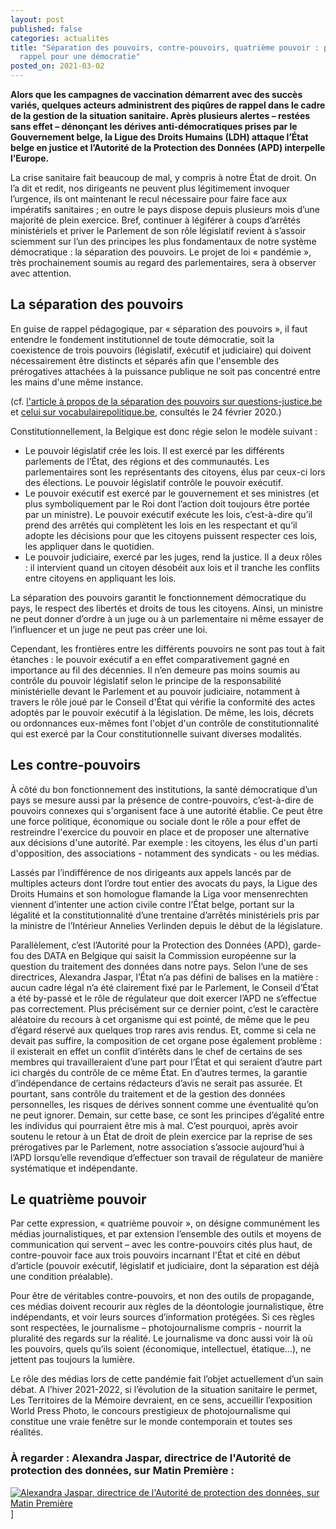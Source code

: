 ```yaml
---
layout: post
published: false
categories: actualites
title: "Séparation des pouvoirs, contre-pouvoirs, quatrième pouvoir : piqûres de
  rappel pour une démocratie"
posted_on: 2021-03-02
---
```

**Alors que les campagnes de vaccination démarrent avec des succès variés, quelques acteurs administrent des piqûres de rappel dans le cadre de la gestion de la situation sanitaire. Après plusieurs alertes – restées sans effet – dénonçant les dérives anti-démocratiques prises par le Gouvernement belge, la Ligue des Droits Humains (LDH) attaque l’État belge en justice et l’Autorité de la Protection des Données (APD) interpelle l’Europe.**

La crise sanitaire fait beaucoup de mal, y compris à notre État de droit. On l’a dit et redit, nos dirigeants ne peuvent plus légitimement invoquer l’urgence, ils ont maintenant le recul nécessaire pour faire face aux impératifs sanitaires ; en outre le pays dispose depuis plusieurs mois d’une majorité de plein exercice. Bref, continuer à légiférer à coups d’arrêtés ministériels et priver le Parlement de son rôle législatif revient à s’assoir sciemment sur l’un des principes les plus fondamentaux de notre système démocratique : la séparation des pouvoirs. Le projet de loi « pandémie », très prochainement soumis au regard des parlementaires, sera à observer avec attention. 

## La séparation des pouvoirs

En guise de rappel pédagogique, par « séparation des pouvoirs », il faut entendre le fondement institutionnel de toute démocratie, soit la coexistence de trois pouvoirs (législatif, exécutif et judiciaire) qui doivent nécessairement être distincts et séparés afin que l'ensemble des prérogatives attachées à la puissance publique ne soit pas concentré entre les mains d'une même instance.

(cf. [l'article à propos de la séparation des pouvoirs sur questions-justice.be](http://www.questions-justice.be/Separation-des-pouvoirs) et [celui sur vocabulairepolitique.be](http://www.vocabulairepolitique.be/separation-des-pouvoirs/), consultés le 24 février 2020.)

Constitutionnellement, la Belgique est donc régie selon le modèle suivant :

* Le pouvoir législatif crée les lois. Il est exercé par les différents parlements de l’État, des régions et des communautés. Les parlementaires sont les représentants des citoyens, élus par ceux-ci lors des élections. Le pouvoir législatif contrôle le pouvoir exécutif.
* Le pouvoir exécutif est exercé par le gouvernement et ses ministres (et plus symboliquement par le Roi dont l’action doit toujours être portée par un ministre). Le pouvoir exécutif exécute les lois, c’est-à-dire qu’il prend des arrêtés qui complètent les lois en les respectant et qu’il adopte les décisions pour que les citoyens puissent respecter ces lois, les appliquer dans le quotidien.
* Le pouvoir judiciaire, exercé par les juges, rend la justice. Il a deux rôles : il intervient quand un citoyen désobéit aux lois et il tranche les conflits entre citoyens en appliquant les lois.

La séparation des pouvoirs garantit le fonctionnement démocratique du pays, le respect des libertés et droits de tous les citoyens. Ainsi, un ministre ne peut donner d’ordre à un juge ou à un parlementaire ni même essayer de l’influencer et un juge ne peut pas créer une loi.

Cependant, les frontières entre les différents pouvoirs ne sont pas tout à fait étanches : le pouvoir exécutif a en effet comparativement gagné en importance au fil des décennies. Il n’en demeure pas moins soumis au contrôle du pouvoir législatif selon le principe de la responsabilité ministérielle devant le Parlement et au pouvoir judiciaire, notamment à travers le rôle joué par le Conseil d'État qui vérifie la conformité des actes adoptés par le pouvoir exécutif à la législation. De même, les lois, décrets ou ordonnances eux-mêmes font l'objet d'un contrôle de constitutionnalité qui est exercé par la Cour constitutionnelle suivant diverses modalités.

## Les contre-pouvoirs

À côté du bon fonctionnement des institutions, la santé démocratique d’un pays se mesure aussi par la présence de contre-pouvoirs, c’est-à-dire de pouvoirs connexes qui s'organisent face à une autorité établie. Ce peut être une force politique, économique ou sociale dont le rôle a pour effet de restreindre l'exercice du pouvoir en place et de proposer une alternative aux décisions d'une autorité. Par exemple : les citoyens, les élus d'un parti d'opposition, des associations - notamment des syndicats - ou les médias. 

Lassés par l’indifférence de nos dirigeants aux appels lancés par de multiples acteurs dont l’ordre tout entier des avocats du pays, la Ligue des Droits Humains et son homologue flamande la Liga voor mensenrechten viennent d’intenter une action civile contre l’État belge, portant sur la légalité et la constitutionnalité d’une trentaine d’arrêtés ministériels pris par la ministre de l’Intérieur Annelies Verlinden depuis le début de la législature. 

Parallèlement, c’est l’Autorité pour la Protection des Données (APD), garde-fou des DATA en Belgique qui saisit la Commission européenne sur la question du traitement des données dans notre pays. Selon l’une de ses directrices, Alexandra Jaspar, l’État n’a pas défini de balises en la matière : aucun cadre légal n’a été clairement fixé par le Parlement, le Conseil d’État a été by-passé et le rôle de régulateur que doit exercer l’APD ne s’effectue pas correctement. Plus précisément sur ce dernier point, c’est le caractère aléatoire du recours à cet organisme qui est pointé, de même que le peu d’égard réservé aux quelques trop rares avis rendus. Et, comme si cela ne devait pas suffire, la composition de cet organe pose également problème : il existerait en effet un conflit d’intérêts dans le chef de certains de ses membres qui travailleraient d’une part pour l’État et qui seraient d’autre part ici chargés du contrôle de ce même État. En d’autres termes, la garantie d’indépendance de certains rédacteurs d’avis ne serait pas assurée. Et pourtant, sans contrôle du traitement et de la gestion des données personnelles, les risques de dérives sonnent comme une éventualité qu’on ne peut ignorer. Demain, sur cette base, ce sont les principes d’égalité entre les individus qui pourraient être mis à mal. C’est pourquoi, après avoir soutenu le retour à un État de droit de plein exercice par la reprise de ses prérogatives par le Parlement, notre association s’associe aujourd’hui à l’APD lorsqu’elle revendique d’effectuer son travail de régulateur de manière systématique et indépendante.

## Le quatrième pouvoir

Par cette expression, « quatrième pouvoir », on désigne communément les médias journalistiques, et par extension l’ensemble des outils et moyens de communication qui servent – avec les contre-pouvoirs cités plus haut, de contre-pouvoir face aux trois pouvoirs incarnant l'État et cité en début d’article (pouvoir exécutif, législatif et judiciaire, dont la séparation est déjà une condition préalable).

Pour être de véritables contre-pouvoirs, et non des outils de propagande, ces médias doivent recourir aux règles de la déontologie journalistique, être indépendants, et voir leurs sources d’information protégées. Si ces règles sont respectées, le journalisme – photojournalisme compris - nourrit la pluralité des regards sur la réalité. Le journalisme va donc aussi voir là où les pouvoirs, quels qu’ils soient (économique, intellectuel, étatique…), ne jettent pas toujours la lumière. 

Le rôle des médias lors de cette pandémie fait l’objet actuellement d’un sain débat. A l’hiver 2021-2022, si l’évolution de la situation sanitaire le permet, Les Territoires de la Mémoire devraient, en ce sens, accueillir l’exposition World Press Photo, le concours prestigieux de photojournalisme qui constitue une vraie fenêtre sur le monde contemporain et toutes ses réalités.

### À regarder : Alexandra Jaspar, directrice de l'Autorité de protection des données, sur Matin Première :

[![Alexandra Jaspar, directrice de l'Autorité de protection des données, sur Matin Première](https://www.territoires-memoire.be/assets/uploads/matinpremiere.gif)](https://www.rtbf.be/auvio/detail_l-invite-de-matin-premiere-alexandra-jaspar-directrice-de-l-autorite-de-protection-des-donnees?id=2738607)]